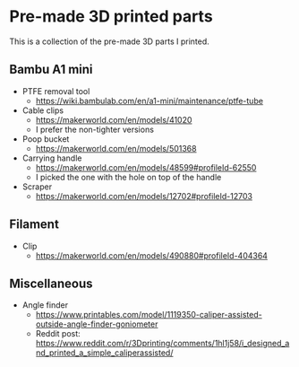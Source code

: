 # Pre-made 3D printed parts

This is a collection of the pre-made 3D parts I printed.

## Bambu A1 mini

* PTFE removal tool
    * https://wiki.bambulab.com/en/a1-mini/maintenance/ptfe-tube
* Cable clips
    * https://makerworld.com/en/models/41020
    * I prefer the non-tighter versions
* Poop bucket
    * https://makerworld.com/en/models/501368
* Carrying handle
    * https://makerworld.com/en/models/48599#profileId-62550
    * I picked the one with the hole on top of the handle
* Scraper
    * https://makerworld.com/en/models/12702#profileId-12703

## Filament

* Clip
    * https://makerworld.com/en/models/490880#profileId-404364

## Miscellaneous

* Angle finder
    * https://www.printables.com/model/1119350-caliper-assisted-outside-angle-finder-goniometer
    * Reddit post: https://www.reddit.com/r/3Dprinting/comments/1hl1j58/i_designed_and_printed_a_simple_caliperassisted/